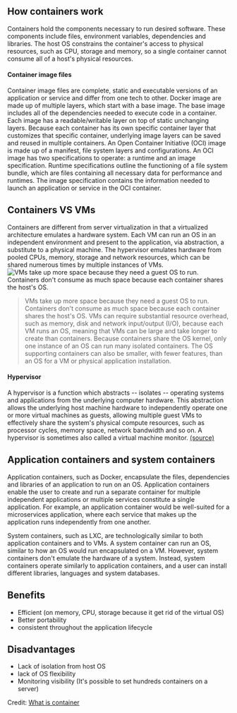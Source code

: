 ## How containers work
Containers hold the components necessary to run desired software. These components include files, environment variables, dependencies and libraries. The host OS constrains the container's access to physical resources, such as CPU, storage and memory, so a single container cannot consume all of a host's physical resources.

#### Container image files
Container image files are complete, static and executable versions of an application or service and differ from one tech to other.
Docker image are made up of multiple layers, which start with a base image. 
The base image includes all of the dependencies needed to execute code in a container. Each image has a readable/writable layer on top of static unchanging layers. 
Because each container has its own specific container layer that customizes that specific container, underlying image layers can be saved and reused in multiple containers. An Open Container Initiative (OCI) image is made up of a manifest, file system layers and configurations. An OCI image has two specifications to operate: a runtime and an image specification. Runtime specifications outline the functioning of a file system bundle, which are files containing all necessary data for performance and runtimes. The image specification contains the information needed to launch an application or service in the OCI container.

## Containers VS VMs
Containers are different from server virtualization in that a virtualized architecture emulates a hardware system. Each VM can run an OS in an independent environment and present to the application, via abstraction, a substitute to a physical machine. The hypervisor emulates hardware from pooled CPUs, memory, storage and network resources, which can be shared numerous times by multiple instances of VMs.
![VMs take up more space because they need a guest OS to run. Containers don't consume as much space because each container shares the host's OS.](../ΩAsset/windows_server-virtual_machines_vs_containers.png)
> VMs take up more space because they need a guest OS to run. Containers don't consume as much space because each container shares the host's OS.
VMs can require substantial resource overhead, such as memory, disk and network input/output (I/O), because each VM runs an OS, meaning that VMs can be large and take longer to create than containers. Because containers share the OS kernel, only one instance of an OS can run many isolated containers. The OS supporting containers can also be smaller, with fewer features, than an OS for a VM or physical application installation.

#### Hypervisor
A hypervisor is a function which abstracts -- isolates -- operating systems and applications from the underlying computer hardware. This abstraction allows the underlying host machine hardware to independently operate one or more virtual machines as guests, allowing multiple guest VMs to effectively share the system's physical compute resources, such as processor cycles, memory space, network bandwidth and so on. A hypervisor is sometimes also called a virtual machine monitor. [(source)](https://searchservervirtualization.techtarget.com/definition/hypervisor)

## Application containers and system containers
Application containers, such as Docker, encapsulate the files, dependencies and libraries of an application to run on an OS. Application containers enable the user to create and run a separate container for multiple independent applications or multiple services constitute a single application. For example, an application container would be well-suited for a microservices application, where each service that makes up the application runs independently from one another.

System containers, such as LXC, are technologically similar to both application containers and to VMs. A system container can run an OS, similar to how an OS would run encapsulated on a VM. However, system containers don't emulate the hardware of a system. Instead, system containers operate similarly to application containers, and a user can install different libraries, languages and system databases.

## Benefits
 - Efficient (on memory, CPU, storage because it get rid of the virtual OS)
 - Better portability
 - consistent throughout the application lifecycle

## Disadvantages
 - Lack of isolation from host OS
 - lack of OS flexibility
 - Monitoring visibility (It's possible to set hundreds containers on a server)

Credit: [What is container](https://searchitoperations.techtarget.com/definition/container-containerization-or-container-based-virtualization)